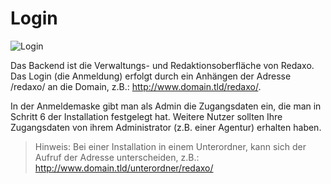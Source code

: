 # Login

![Login](/assets/v5.2.0-login.png)

Das Backend ist die Verwaltungs- und Redaktionsoberfläche von Redaxo. Das Login (die Anmeldung) erfolgt durch ein Anhängen der Adresse /redaxo/ an die Domain, z.B.: http://www.domain.tld/redaxo/. 

In der Anmeldemaske gibt man als Admin die Zugangsdaten ein, die man in Schritt 6 der Installation festgelegt hat. Weitere Nutzer sollten Ihre Zugangsdaten von ihrem Administrator (z.B. einer Agentur) erhalten haben.  

> Hinweis: Bei einer Installation in einem Unterordner, kann sich der Aufruf der Adresse unterscheiden, z.B.: http://www.domain.tld/unterordner/redaxo/


